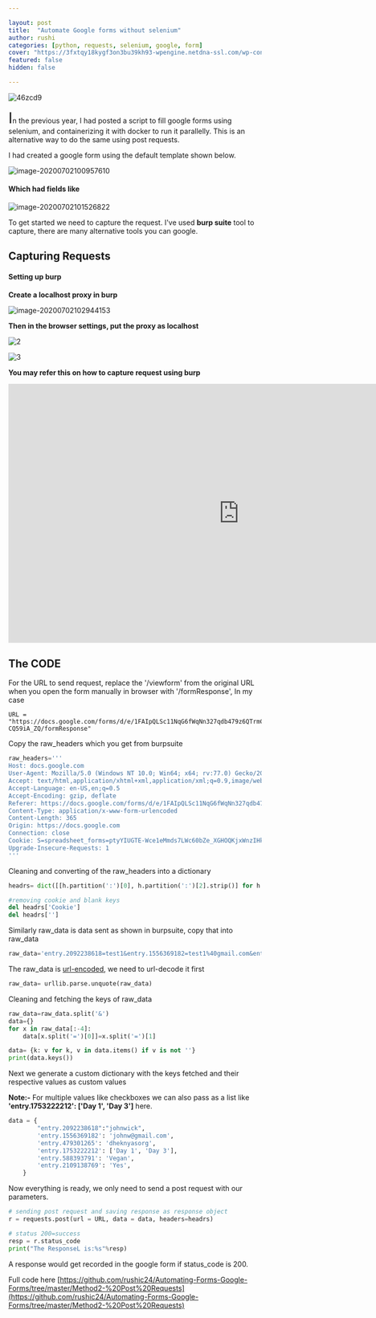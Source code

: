 ```yaml
---

layout: post
title:  "Automate Google forms without selenium"
author: rushi
categories: [python, requests, selenium, google, form]
cover: "https://3fxtqy18kygf3on3bu39kh93-wpengine.netdna-ssl.com/wp-content/uploads/2019/07/selenium-webdriver-tutorial.png"
featured: false
hidden: false

---
```




![46zcd9](img/2020-07-02-Automate-Forms-Without-Selenium/46zcd9.jpg)

<span style="font-size:30px;">I</span>n the previous year, I had posted a script to fill google forms using selenium, and containerizing it with docker to run it parallelly. This is an alternative way to do the same using post requests.

I had created a google form using the default template shown below.



![image-20200702100957610](img/2020-07-02-Automate-Forms-Without-Selenium/image-20200702100957610.png)



#### Which had fields like

![image-20200702101526822](img/2020-07-02-Automate-Forms-Without-Selenium/image-20200702101526822.png)



To get started we need to capture the request. I've used **burp suite** tool to capture, there are many alternative tools you can google. 



## Capturing Requests

#### Setting up burp

**Create a localhost proxy in burp**

![image-20200702102944153](img/2020-07-02-Automate-Forms-Without-Selenium/image-20200702102944153.png)



**Then in the browser settings, put the proxy as localhost**

![2](img/2020-07-02-Automate-Forms-Without-Selenium/2.PNG)

![3](img/2020-07-02-Automate-Forms-Without-Selenium/3.PNG)





**You may refer this on how to capture request using burp**

<iframe width="917" height="516" src="https://www.youtube.com/embed/gZtuqbEE6aY" frameborder="0" allow="accelerometer; autoplay; encrypted-media; gyroscope; picture-in-picture" allowfullscreen></iframe>



## The CODE

For the URL to send request, replace the '/viewform' from the original URL when you open the form manually in browser with '/formResponse',  In my case

```{r, engine='python', count_lines}
URL = "https://docs.google.com/forms/d/e/1FAIpQLSc11NqG6fWqNn327qdb479z6QTrmC7QEwbvH7sB-CQ59iA_ZQ/formResponse"
```

Copy the raw_headers which you get from burpsuite

```python
raw_headers='''
Host: docs.google.com
User-Agent: Mozilla/5.0 (Windows NT 10.0; Win64; x64; rv:77.0) Gecko/20100101 Firefox/77.0
Accept: text/html,application/xhtml+xml,application/xml;q=0.9,image/webp,*/*;q=0.8
Accept-Language: en-US,en;q=0.5
Accept-Encoding: gzip, deflate
Referer: https://docs.google.com/forms/d/e/1FAIpQLSc11NqG6fWqNn327qdb479z6QTrmC7QEwbvH7sB-CQ59iA_ZQ/viewform?fbzx=5050709467963863140
Content-Type: application/x-www-form-urlencoded
Content-Length: 365
Origin: https://docs.google.com
Connection: close
Cookie: S=spreadsheet_forms=ptyYIUGTE-Wce1eMmds7LWc60bZe_XGHOQKjxWnzIHk; NID=204=0wAwj_KBdtmVpuWOQvMGbyhQS7w9LewGgXAnULqYY-ElcRmhGC1_LeJHUB__Fl7nRmGA89EjUK_6PDO4ihZ0fbL0mohFj5zYKpwCZ3j-DoGFtMo2gzQ0Ck9XabjFSDOGgYvjQXFVE6YuhD9SzX9XKub9zsG7o6KPKNThIYz0f5I; ANID=AHWqTUm_MzyyXf3yDhw_L2TZ3Gx9IL62BowaziQCT57iFP7NiOWn86NfU5A3FRyo
Upgrade-Insecure-Requests: 1
'''
```



Cleaning and converting of the raw_headers into a dictionary

```python
headrs= dict([[h.partition(':')[0], h.partition(':')[2].strip()] for h in raw_headers.split('/n')])

#removing cookie and blank keys
del headrs['Cookie']
del headrs['']
```



Similarly raw_data is data sent as shown in burpsuite, copy that into raw_data

```Python
raw_data='entry.2092238618=test1&entry.1556369182=test1%40gmail.com&entry.479301265=asdasd&entry.1753222212=Day+1&entry.1753222212=Day+3&entry.588393791=Vegetarian&entry.2109138769=Yes&entry.1753222212_sentinel=&entry.588393791_sentinel=&entry.2109138769_sentinel=&fvv=1&draftResponse=%5Bnull%2Cnull%2C%225050709467963863140%22%5D%0D%0A&pageHistory=0&fbzx=5050709467963863140'

```

The raw_data is [url-encoded](https://www.w3schools.com/tags/ref_urlencode.ASP), we need to url-decode it first

```Python
raw_data= urllib.parse.unquote(raw_data)
```



Cleaning and fetching the keys of raw_data

```python
raw_data=raw_data.split('&')
data={}
for x in raw_data[:-4]:
    data[x.split('=')[0]]=x.split('=')[1]

data= {k: v for k, v in data.items() if v is not ''}
print(data.keys())
```

Next we generate a custom dictionary with the keys fetched and their respective values as custom values

**Note:-** For multiple values like checkboxes we can also pass as a list like **'entry.1753222212': ['Day 1', 'Day 3']** here.

```python
data = {
        "entry.2092238618":"johnwick",
        'entry.1556369182': 'johnw@gmail.com',
        'entry.479301265': 'dheknyasorg',
        'entry.1753222212': ['Day 1', 'Day 3'],
        'entry.588393791': 'Vegan',
        'entry.2109138769': 'Yes',
    }
```



Now everything is ready, we only need to send a post request with our parameters.

```Python
# sending post request and saving response as response object 
r = requests.post(url = URL, data = data, headers=headrs) 

# status 200=success 
resp = r.status_code 
print("The ResponseL is:%s"%resp) 
```

A response would get recorded in the google form if status_code is 200.



Full code here [https://github.com/rushic24/Automating-Forms-Google-Forms/tree/master/Method2-%20Post%20Requests](https://github.com/rushic24/Automating-Forms-Google-Forms/tree/master/Method2-%20Post%20Requests)